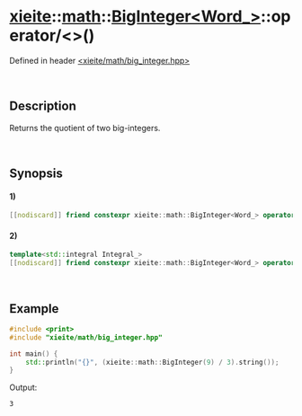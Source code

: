 # [xieite](../../../../../xieite.md)\:\:[math](../../../../../math.md)\:\:[BigInteger<Word_>](../../../../big_integer.md)\:\:operator/\<\>\(\)
Defined in header [<xieite/math/big_integer.hpp>](../../../../../../../include/xieite/math/big_integer.hpp)

&nbsp;

## Description
Returns the quotient of two big-integers.

&nbsp;

## Synopsis
#### 1)
```cpp
[[nodiscard]] friend constexpr xieite::math::BigInteger<Word_> operator/(const xieite::math::BigInteger<Word_>& dividend, const xieite::math::BigInteger<Word_>& divisor);
```
#### 2)
```cpp
template<std::integral Integral_>
[[nodiscard]] friend constexpr xieite::math::BigInteger<Word_> operator/(const xieite::math::BigInteger<Word_>& dividend, Integral_ divisor);
```

&nbsp;

## Example
```cpp
#include <print>
#include "xieite/math/big_integer.hpp"

int main() {
    std::println("{}", (xieite::math::BigInteger(9) / 3).string());
}
```
Output:
```
3
```
